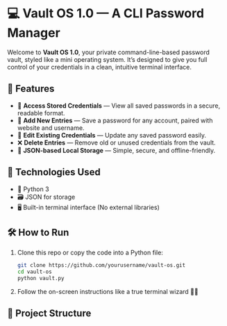 # 💻 Vault OS 1.0 — A CLI Password Manager

Welcome to **Vault OS 1.0**, your private command-line-based password vault, styled like a mini operating system. It’s designed to give you full control of your credentials in a clean, intuitive terminal interface.

## 🚀 Features

- 📂 **Access Stored Credentials** — View all saved passwords in a secure, readable format.
- 📝 **Add New Entries** — Save a password for any account, paired with website and username.
- 🔄 **Edit Existing Credentials** — Update any saved password easily.
- ❌ **Delete Entries** — Remove old or unused credentials from the vault.
- 🔐 **JSON-based Local Storage** — Simple, secure, and offline-friendly.

## 🧠 Technologies Used

- 🐍 Python 3
- 🗃️ JSON for storage
- 🖥️ Built-in terminal interface (No external libraries)

## 🛠️ How to Run

1. Clone this repo or copy the code into a Python file:
    ```bash
    git clone https://github.com/yourusername/vault-os.git
    cd vault-os
    python vault.py
    ```

2. Follow the on-screen instructions like a true terminal wizard 🧙‍♂️

## 📁 Project Structure

